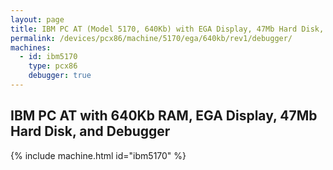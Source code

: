 ```yaml
---
layout: page
title: IBM PC AT (Model 5170, 640Kb) with EGA Display, 47Mb Hard Disk, and Debugger
permalink: /devices/pcx86/machine/5170/ega/640kb/rev1/debugger/
machines:
  - id: ibm5170
    type: pcx86
    debugger: true
---
```


IBM PC AT with 640Kb RAM, EGA Display, 47Mb Hard Disk, and Debugger
-------------------------------------------------------------------

{% include machine.html id="ibm5170" %}
